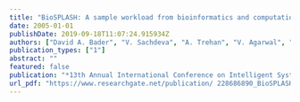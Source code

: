 ```yaml
---
title: "BioSPLASH: A sample workload from bioinformatics and computational biology for optimizing next-generation high-performance computer systems. Poster Session."
date: 2005-01-01
publishDate: 2019-09-18T11:07:24.915934Z
authors: ["David A. Bader", "V. Sachdeva", "A. Trehan", "V. Agarwal", "G. Gupta", "A. N. Singh"]
publication_types: ["1"]
abstract: ""
featured: false
publication: "*13th Annual International Conference on Intelligent Systems for Molecular Biology (ISMB 2005), Detroit, MI, June 25-29, 2005*"
url_pdf: "https://www.researchgate.net/publication/ 228686890_BioSPLASH_A_Sample_Workload_For_Bioinformatics_And_Computational_Biology_For_Optimizing_Next_-_Generation_Performance_Computer_Systems"
---
```


